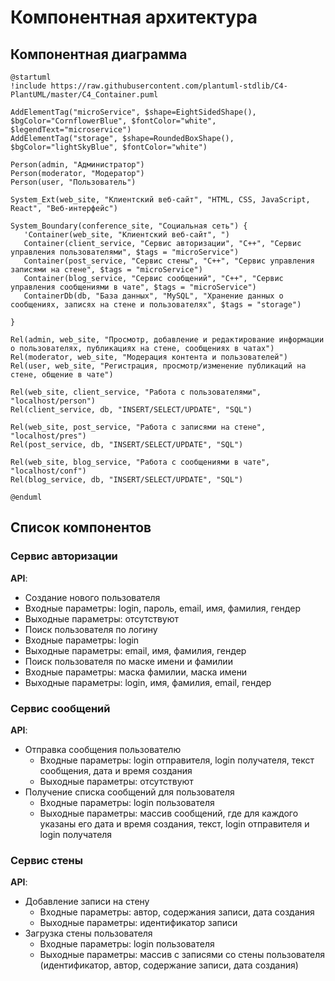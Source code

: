 # Компонентная архитектура
<!-- Состав и взаимосвязи компонентов системы между собой и внешними системами с указанием протоколов, ключевые технологии, используемые для реализации компонентов.
Диаграмма контейнеров C4 и текстовое описание. 
-->
## Компонентная диаграмма

```plantuml
@startuml
!include https://raw.githubusercontent.com/plantuml-stdlib/C4-PlantUML/master/C4_Container.puml

AddElementTag("microService", $shape=EightSidedShape(), $bgColor="CornflowerBlue", $fontColor="white", $legendText="microservice")
AddElementTag("storage", $shape=RoundedBoxShape(), $bgColor="lightSkyBlue", $fontColor="white")

Person(admin, "Администратор")
Person(moderator, "Модератор")
Person(user, "Пользователь")

System_Ext(web_site, "Клиентский веб-сайт", "HTML, CSS, JavaScript, React", "Веб-интерфейс")

System_Boundary(conference_site, "Социальная сеть") {
   'Container(web_site, "Клиентский веб-сайт", ")
   Container(client_service, "Сервис авторизации", "C++", "Сервис управления пользователями", $tags = "microService")    
   Container(post_service, "Сервис стены", "C++", "Сервис управления записями на стене", $tags = "microService") 
   Container(blog_service, "Сервис сообщений", "C++", "Сервис управления сообщениями в чате", $tags = "microService")   
   ContainerDb(db, "База данных", "MySQL", "Хранение данных о сообщениях, записях на стене и пользователях", $tags = "storage")
   
}

Rel(admin, web_site, "Просмотр, добавление и редактирование информации о пользователях, публикациях на стене, сообщениях в чатах")
Rel(moderator, web_site, "Модерация контента и пользователей")
Rel(user, web_site, "Регистрация, просмотр/изменение публикаций на стене, общение в чате")

Rel(web_site, client_service, "Работа с пользователями", "localhost/person")
Rel(client_service, db, "INSERT/SELECT/UPDATE", "SQL")

Rel(web_site, post_service, "Работа с записями на стене", "localhost/pres")
Rel(post_service, db, "INSERT/SELECT/UPDATE", "SQL")

Rel(web_site, blog_service, "Работа с сообщениями в чате", "localhost/conf")
Rel(blog_service, db, "INSERT/SELECT/UPDATE", "SQL")

@enduml
```
## Список компонентов  

### Сервис авторизации
**API**:
-	Создание нового пользователя
  - Входные параметры: login, пароль, email, имя, фамилия, гендер
  - Выходные параметры: отсутствуют
-	Поиск пользователя по логину
  - Входные параметры: login
  - Выходные параметры: email, имя, фамилия, гендер
-	Поиск пользователя по маске имени и фамилии
  - Входные параметры: маска фамилии, маска имени
  - Выходные параметры: login, имя, фамилия, email, гендер

### Сервис сообщений
**API**:
- Отправка сообщения пользователю
  - Входные параметры: login отправителя, login получателя, текст сообщения, дата и время создания
  - Выходные параметры: отсутствуют
- Получение списка сообщений для пользователя
  - Входные параметры: login пользователя
  - Выходные параметры: массив сообщений, где для каждого указаны его дата и время создания, текст, login отправителя и login получателя

### Сервис стены
**API**:
- Добавление записи на стену
  - Входные параметры: автор, содержания записи, дата создания
  - Выходные параметры: идентификатор записи
- Загрузка стены пользователя
  - Входные параметры: login пользователя
  - Выходные параметры: массив с записями со стены пользователя (идентификатор, автор, содержание записи, дата создания)

